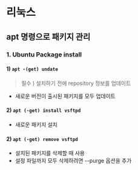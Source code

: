 # 리눅스

## apt 명령으로 패키지 관리

### 1. Ubuntu Package install

#### 1) `apt -(get) undate`

> 필수 ) 설치하기 전에 repository 정보를 업데이트

- 새로운 버전이 출시된 패키지를 모두 업데이트

#### 2) `apt (-get) install vsftpd`

- 새로운 패키지 설치

#### 2) `apt (-get) remove vsftpd`

- 설치된 패키지를 삭제할 때 사용
- 설정 파일까지 모두 삭제하려면 --purge 옵션을 추가







